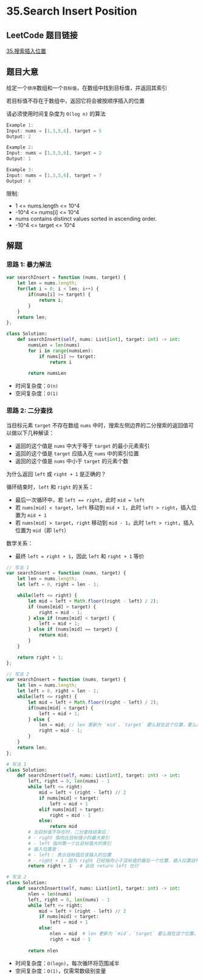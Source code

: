 # 35.Search Insert Position

## LeetCode 题目链接

[35.搜索插入位置](https://leetcode.cn/problems/search-insert-position/)

## 题目大意

给定一个`排序`数组和一个`目标值`，在数组中找到目标值，并返回其索引

若目标值不存在于数组中，返回它将会被按顺序插入的位置

请必须使用时间复杂度为 `O(log n)` 的算法

```js
Example 1:
Input: nums = [1,3,5,6], target = 5
Output: 2

Example 2:
Input: nums = [1,3,5,6], target = 2
Output: 1

Example 3:
Input: nums = [1,3,5,6], target = 7
Output: 4
```

限制:
- 1 <= nums.length <= 10^4
- -10^4 <= nums[i] <= 10^4
- nums contains distinct values sorted in ascending order.
- -10^4 <= target <= 10^4

## 解题

### 思路 1: 暴力解法

```js
var searchInsert = function (nums, target) {
    let len = nums.length;
    for(let i = 0; i < len; i++) {
        if(nums[i] >= target) {
            return i;
        }
    }
    return len;
};
```
```python
class Solution:
    def searchInsert(self, nums: List[int], target: int) -> int:
        numsLen = len(nums)
        for i in range(numsLen):
            if nums[i] >= target:
                return i
        
        return numsLen
```

- 时间复杂度：`O(n)`
- 空间复杂度：`O(1)`

### 思路 2: 二分查找

当目标元素 `target` 不存在数组 `nums` 中时，搜索左侧边界的二分搜索的返回值可以做以下几种解读：  
- 返回的这个值是 `nums` 中大于等于 `target` 的最小元素索引  
- 返回的这个值是 `target` 应插入在 `nums` 中的索引位置  
- 返回的这个值是 `nums` 中小于 `target` 的元素个数

为什么返回 `left` 或 `right + 1` 是正确的？

循环结束时，`left` 和 `right` 的关系：
- 最后一次循环中，若 `left == right`，此时 `mid = left`
- 若 `nums[mid] < target`，`left` 移动到 `mid + 1`，此时 `left > right`，插入位置为 `mid + 1`
- 若 `nums[mid] > target`，`right` 移动到 `mid - 1`，此时 `left > right`，插入位置为 `mid`（即 `left`）

数学关系：
- 最终 `left = right + 1`，因此 `left` 和 `right + 1` 等价

```js
// 写法 1
var searchInsert = function (nums, target) {
    let len = nums.length;
    let left = 0, right = len - 1;

    while(left <= right) {
        let mid = left + Math.floor((right - left) / 2);
        if (nums[mid] > target) {
            right = mid - 1;
        } else if (nums[mid] < target) {
            left = mid + 1;
        } else if (nums[mid] == target) {
            return mid;
        }
    }

    return right + 1;
};

// 写法 2
var searchInsert = function (nums, target) {
    let len = nums.length;
    let left = 0, right = len - 1;
    while(left <= right) {
        let mid = left + Math.floor((right - left) / 2);
        if(nums[mid] < target) {
            left = mid + 1;
        } else {
            len = mid; // len 更新为 `mid`，`target` 要么就在这个位置，要么应插入这
            right = mid - 1;
        }
    }
    return len;
};
```
```python
# 写法 1
class Solution:
    def searchInsert(self, nums: List[int], target: int) -> int:
        left, right = 0, len(nums) - 1
        while left <= right:
            mid = left + (right - left) // 2
            if nums[mid] < target:
                left = mid + 1
            elif nums[mid] > target:
                right = mid - 1
            else:
                return mid
        # 当目标值不存在时，二分查找结束后：
        # - right 指向比目标值小的最大索引
        # - left 指向第一个比目标值大的索引
        # 插入位置是：
        # - left： 表示目标值应该插入的位置
        # - right + 1：因为 right 已经指向小于目标值的最后一个位置，插入位置自然是 right + 1
        return right + 1   # 此处 return left 也行

# 写法 2
class Solution:
    def searchInsert(self, nums: List[int], target: int) -> int:
        nlen = len(nums)
        left, right = 0, len(nums) - 1
        while left <= right:
            mid = left + (right - left) // 2
            if nums[mid] < target:
                left = mid + 1
            else:
                nlen = mid  # len 更新为 `mid`，`target` 要么就在这个位置，要么应插入这
                right = mid - 1
        
        return nlen
```

- 时间复杂度：`O(logn)`，每次循环将范围减半
- 空间复杂度：`O(1)`，仅需常数级别变量